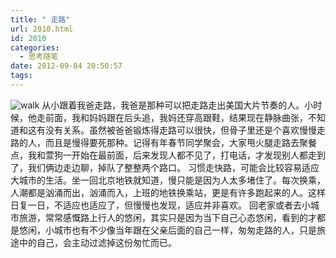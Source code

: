 ```yaml
---
title: " 走路"
url: 2010.html
id: 2010
categories:
  - 思考随笔
date: 2012-09-04 20:50:57
tags:
---
```


![walk](../../../images/2012/09/walk.jpg "walk") 从小跟着我爸走路，我爸是那种可以把走路走出美国大片节奏的人。小时候，他走前面，我和妈妈跟在后头追，我妈还穿高跟鞋，结果现在静脉曲张，不知道和这有没有关系。虽然被爸爸锻炼得走路可以很快，但骨子里还是个喜欢慢慢走路的人，而且是慢得要死那种。记得有年春节同学聚会，大家甩火腿走路去聚餐点，我和萱狗一开始在最前面，后来发现人都不见了，打电话，才发现别人都走到了，我们俩边走边聊，掉队了整整两个路口。 习惯走快路，可能会比较容易适应大城市的生活。坐一回北京地铁就知道，慢只能是因为人太多堵住了。每次换乘，人潮都是汹涌而出，汹涌而入，上班的地铁换乘站，更是有许多跑起来的人。这样日复一日，不适应也适应了，但慢慢也发现，适应并非喜欢。 回老家或者去小城市旅游，常常感慨路上行人的悠闲，其实只是因为当下自己心态悠闲，看到的才都是悠闲，小城市也有不少像当年跟在父亲后面的自己一样，匆匆走路的人，只是旅途中的自己，会主动过滤掉这份匆忙而已。